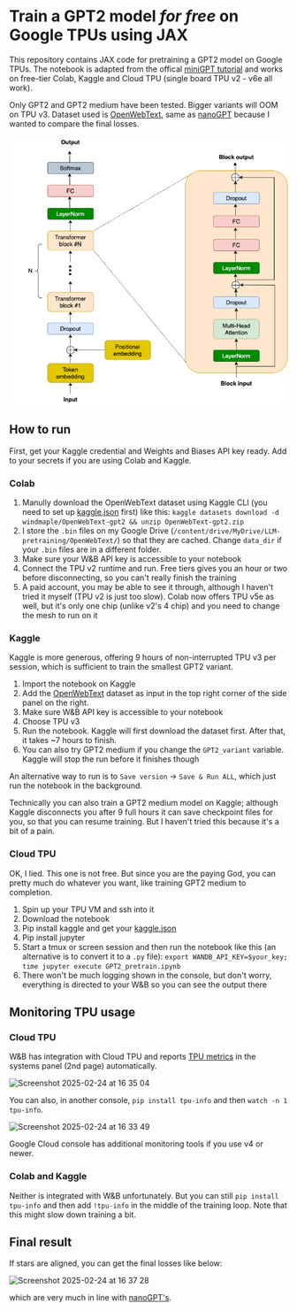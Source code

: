 # Train a GPT2 model _for free_ on Google TPUs using JAX

This repository contains JAX code for pretraining a GPT2 model on Google TPUs. The notebook is adapted from the offical [miniGPT tutorial](https://docs.jaxstack.ai/en/latest/JAX_for_LLM_pretraining.html) and works on free-tier Colab, Kaggle and Cloud TPU (single board TPU v2 - v6e all work).

Only GPT2 and GPT2 medium have been tested. Bigger variants will OOM on TPU v3. Dataset used is [OpenWebText](https://www.kaggle.com/datasets/windmaple/openwebtext-gpt2), same as [nanoGPT](https://github.com/karpathy/nanoGPT/) because I wanted to compare the final losses.

<img width="600" alt="Screenshot 2025-02-25 at 09 59 00" src="GPT2.png" />


## How to run
First, get your Kaggle credential and Weights and Biases API key ready. Add to your secrets if you are using Colab and Kaggle.

### Colab
1. Manully download the OpenWebText dataset using Kaggle CLI (you need to set up [kaggle.json](https://www.kaggle.com/docs/api) first) like this:
   `kaggle datasets download -d windmaple/OpenWebText-gpt2 && unzip OpenWebText-gpt2.zip`
2. I store the `.bin` files on my Google Drive (`/content/drive/MyDrive/LLM-pretraining/OpenWebText/`) so that they are cached. Change `data_dir` if your `.bin` files are in a different folder.
3. Make sure your W&B API key is accessible to your notebook
4. Connect the TPU v2 runtime and run. Free tiers gives you an hour or two before disconnecting, so you can't really finish the training
5. A paid account, you may be able to see it through, although I haven't tried it myself (TPU v2 is just too slow). Colab now offers TPU v5e as well, but it's only one chip (unlike v2's 4 chip) and you need to change the mesh to run on it

### Kaggle
Kaggle is more generous, offering 9 hours of non-interrupted TPU v3 per session, which is sufficient to train the smallest GPT2 variant.
1. Import the notebook on Kaggle
2. Add the [OpenWebText](https://www.kaggle.com/datasets/windmaple/openwebtext-gpt2) dataset as input in the top right corner of the side panel on the right.
3. Make sure W&B API key is accessible to your notebook
4. Choose TPU v3
5. Run the notebook. Kaggle will first download the dataset first. After that, it takes ~7 hours to finish. 
6. You can also try GPT2 medium if you change the `GPT2_variant` variable. Kaggle will stop the run before it finishes though

An alternative way to run is to `Save version` -> `Save & Run ALL`, which just run the notebook in the background.

Technically you can also train a GPT2 medium model on Kaggle; although Kaggle disconnects you after 9 full hours it can save checkpoint files for you, so that you can resume training. But I haven't tried this because it's a bit of a pain.

### Cloud TPU
OK, I lied. This one is not free. But since you are the paying God, you can pretty much do whatever you want, like training GPT2 medium to completion. 
1. Spin up your TPU VM and ssh into it
2. Download the notebook
3. Pip install kaggle and get your [kaggle.json](https://www.kaggle.com/docs/api)
4. Pip install jupyter
5. Start a tmux or screen session and then run the notebook like this (an alternative is to convert it to a `.py` file):
   `export WANDB_API_KEY=$your_key; time jupyter execute GPT2_pretrain.ipynb`
6. There won't be much logging shown in the console, but don't worry, everything is directed to your W&B so you can see the output there

## Monitoring TPU usage

### Cloud TPU
W&B has integration with Cloud TPU and reports [TPU metrics](https://docs.wandb.ai/guides/models/app/settings-page/system-metrics/#google-cloud-tpu) in the systems panel (2nd page) automatically. 

![Screenshot 2025-02-24 at 16 35 04](https://github.com/user-attachments/assets/25abeacc-cea1-418d-b55c-039ca2eb7851)

You can also, in another console, `pip install tpu-info` and then `watch -n 1 tpu-info`.
                                                                                                                     

![Screenshot 2025-02-24 at 16 33 49](https://github.com/user-attachments/assets/015ac095-dcee-48ac-8c97-60a62b6e1e3a)


Google Cloud console has additional monitoring tools if you use v4 or newer.

### Colab and Kaggle
Neither is integrated with W&B unfortunately. But you can still `pip install tpu-info` and then add `!tpu-info` in the middle of the training loop. Note that this might slow down training a bit.


## Final result
If stars are aligned, you can get the final losses like below:

<img width="359" alt="Screenshot 2025-02-24 at 16 37 28" src="https://github.com/user-attachments/assets/fb08ecd2-cfb5-42a4-bf62-187bf0cec764" />

which are very much in line with [nanoGPT's](https://github.com/karpathy/nanoGPT/).
